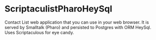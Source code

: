 # ScriptaculistPharoHeySql
Contact List web application that you can use in your web browser. It is served by Smalltalk (Pharo) and persisted to Postgres with ORM HeySql. Uses Scriptaculous for eye candy. 
